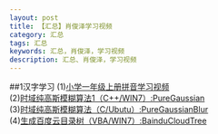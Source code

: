 ```yaml
---
layout: post
title: 【汇总】肖俊泽学习视频
category: 汇总
tags: 汇总  
keywords: 汇总，肖俊泽，学习视频
description: 汇总、肖俊泽，学习视频
---
```


##1汉字学习
(1)[小学一年级上册拼音学习视频](http://www.chuanke.com/v7118526-190170-1089740.html)<br>
(2)[时域纯高斯模糊算法1（C++/WIN7）:PureGaussian](https://github.com/whdcumt/PureGaussian)<br>
(3)[时域纯高斯模糊算法（C/Ubutu）:PureGaussianBlur](https://github.com/whdcumt/PureGaussianBlur)<br>
(4)[生成百度云目录树（VBA/WIN7）:BainduCloudTree](https://github.com/whdcumt/BaiduCloudTree)<br>

       

		


